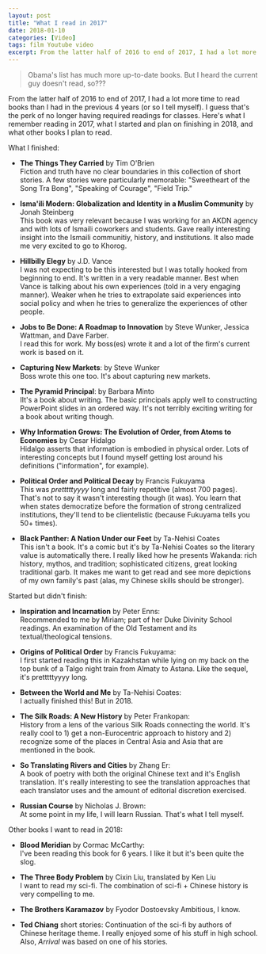 ```yaml
---
layout: post
title: "What I read in 2017"
date: 2018-01-10
categories: [Video]
tags: film Youtube video
excerpt: From the latter half of 2016 to end of 2017, I had a lot more time to read books than I had in the previous 4 years (or so I tell myself). I guess that's the perk of no longer having required readings for classes. Here's what I remember reading in 2017, what I started and plan on finishing in 2018, and what other books I plan to read.
---
```

>Obama's list has much more up-to-date books. But I heard the current guy doesn't read, so???

From the latter half of 2016 to end of 2017, I had a lot more time to read books than I had in the previous 4 years (or so I tell myself). I guess that's the perk of no longer having required readings for classes. Here's what I remember reading in 2017, what I started and plan on finishing in 2018, and what other books I plan to read.


What I finished:

- **The Things They Carried** by Tim O'Brien  
Fiction and truth have no clear boundaries in this collection of short stories. A few stories were particularly memorable: "Sweetheart of the Song Tra Bong", "Speaking of Courage", "Field Trip."  

- **Isma'ili Modern: Globalization and Identity in a Muslim Community** by Jonah Steinberg  
This book was very relevant because I was working for an AKDN agency and with lots of Ismaili coworkers and students. Gave really interesting insight into the Ismaili communitiy, history, and institutions. It also made me very excited to go to Khorog.  

- **Hillbilly Elegy** by J.D. Vance  
I was not expecting to be this interested but I was totally hooked from beginning to end. It's written in a very readable manner. Best when Vance is talking about his own experiences (told in a very engaging manner). Weaker when he tries to extrapolate said experiences into social policy and when he tries to generalize the experiences of other people.

- **Jobs to Be Done: A Roadmap to Innovation** by Steve Wunker, Jessica Wattman, and Dave Farber.  
I read this for work. My boss(es) wrote it and a lot of the firm's current work is based on it.

- **Capturing New Markets**: by Steve Wunker  
Boss wrote this one too. It's about capturing new markets.  

- **The Pyramid Principal**: by Barbara Minto  
IIt's a book about writing. The basic principals apply well to constructing PowerPoint slides in an ordered way. It's not terribly exciting writing for a book about writing though.


- **Why Information Grows: The Evolution of Order, from Atoms to Economies** by Cesar Hidalgo  
Hidalgo asserts that information is embodied in physical order. Lots of interesting concepts but I found myself getting lost around his definitions ("information", for example).

- **Political Order and Political Decay** by Francis Fukuyama  
This was *pretttttyyyy* long and fairly repetitive (almost 700 pages). That's not to say it wasn't interesting though (it was). You learn that when states democratize before the formation of strong centralized institutions, they'll tend to be clientelistic (because Fukuyama tells you 50+ times).

- **Black Panther: A Nation Under our Feet** by Ta-Nehisi Coates  
This isn't a book. It's a comic but it's by Ta-Nehisi Coates so the literary value is automatically there. I really liked how he presents Wakanda: rich history, mythos, and tradition; sophisticated citizens, great looking traditional garb. It makes me want to get read and see more depictions of my own family's past (alas, my Chinese skills should be stronger).

Started but didn't finish:

- **Inspiration and Incarnation** by Peter Enns:  
Recommended to me by Miriam; part of her Duke Divinity School readings. An examination of the Old Testament and its textual/theological tensions.

- **Origins of Political Order** by Francis Fukuyama:  
I first started reading this in Kazakhstan while lying on my back on the top bunk of a Talgo night train from Almaty to Astana. Like the sequel, it's pretttttyyyy long.

- **Between the World and Me** by Ta-Nehisi Coates:  
 I actually finished this! But in 2018.

- **The Silk Roads: A New History** by Peter Frankopan:  
 History from a lens of the various Silk Roads connecting the world. It's really cool to 1) get a non-Eurocentric approach to history and 2) recognize some of the places in Central Asia and Asia that are mentioned in the book.

- **So Translating Rivers and Cities** by Zhang Er:  
 A book of poetry with both the original Chinese text and it's English translation. It's really interesting to see the translation approaches that each translator uses and the amount of editorial discretion exercised.

- **Russian Course** by Nicholas J. Brown:  
 At some point in my life, I will learn Russian. That's what I tell myself.

Other books I want to read in 2018:

- **Blood Meridian** by Cormac McCarthy:  
I've been reading this book for 6 years. I like it but it's been quite the slog.

- **The Three Body Problem** by Cixin Liu, translated by Ken Liu  
I want to read my sci-fi. The combination of sci-fi + Chinese history is very compelling to me.

- **The Brothers Karamazov** by Fyodor Dostoevsky
Ambitious, I know.

- **Ted Chiang** short stories:
Continuation of the sci-fi by authors of Chinese heritage theme. I really enjoyed some of his stuff in high school. Also, *Arrival* was based on one of his stories.
